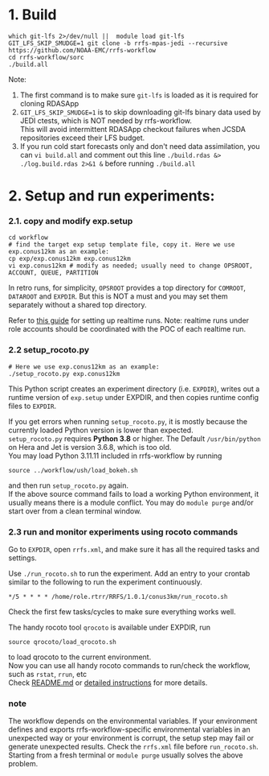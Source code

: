 # 1. Build
```
which git-lfs 2>/dev/null ||  module load git-lfs
GIT_LFS_SKIP_SMUDGE=1 git clone -b rrfs-mpas-jedi --recursive https://github.com/NOAA-EMC/rrfs-workflow
cd rrfs-workflow/sorc
./build.all
```
Note: 
1. The first command is to make sure `git-lfs` is loaded as it is required for cloning RDASApp
2. `GIT_LFS_SKIP_SMUDGE=1` is to skip downloading git-lfs binary data used by JEDI ctests, which is NOT needed by rrfs-workflow.  
   This will avoid intermittent RDASApp checkout failures when JCSDA repositories exceed their LFS budget.
3. If you run cold start forecasts only and don't need data assimilation, you can `vi build.all` and comment out this line `./build.rdas &> ./log.build.rdas 2>&1 &` before running `./build.all`

# 2. Setup and run experiments:
### 2.1. copy and modify exp.setup
```
cd workflow
# find the target exp setup template file, copy it. Here we use exp.conus12km as an example:
cp exp/exp.conus12km exp.conus12km
vi exp.conus12km # modify as needed; usually need to change OPSROOT, ACCOUNT, QUEUE, PARTITION
```
In retro runs, for simplicity, `OPSROOT` provides a top directory for `COMROOT`, `DATAROOT` and `EXPDIR`. But this is NOT a must and you may set them separately without a shared top directory.
    
Refer to [this guide](https://github.com/NOAA-EMC/rrfs-workflow/wiki/deploy-a-realtime-run-in-Jet) for setting up realtime runs. Note: realtime runs under role accounts should be coordinated with the POC of each realtime run.

### 2.2 setup_rocoto.py
```
# Here we use exp.conus12km as an example:
./setup_rocoto.py exp.conus12km
```   
    
This Python script creates an experiment directory (i.e. `EXPDIR`), writes out a runtime version of `exp.setup` under EXPDIR, and  then copies runtime config files to `EXPDIR`.  

If you get errors when running `setup_rocoto.py`, it is mostly because the currently loaded Python version is lower than expected.  
`setup_rocoto.py` requires **Python 3.8** or higher. The Default `/usr/bin/python` on Hera and Jet is version 3.6.8, which is too old.  
You may load Python 3.11.11 included in rrfs-workflow by running
```
source ../workflow/ush/load_bokeh.sh
```
and then run `setup_rocoto.py` again.  
If the above source command fails to load a working Python environment, it usually means there is a module conflict. You may do `module purge` and/or start over from a clean terminal window.
       
### 2.3 run and monitor experiments using rocoto commands

Go to `EXPDIR`, open `rrfs.xml`, and make sure it has all the required tasks and settings.
    
Use `./run_rocoto.sh` to run the experiment. Add an entry to your crontab similar to the following to run the experiment continuously.
```
*/5 * * * * /home/role.rtrr/RRFS/1.0.1/conus3km/run_rocoto.sh
```
Check the first few tasks/cycles to make sure everything works well. 

The handy rocoto tool `qrocoto` is available under EXPDIR, run  
```
source qrocoto/load_qrocoto.sh
```
to load qrocoto to the current environment.  
Now you can use all handy rocoto commands to run/check the workflow, such as `rstat`, `rrun`, etc  
Check [README.md](../workflow/ush/qrocoto/README.md) or [detailed instructions](https://github.com/rrfsx/qrocoto/wiki/qrocoto) for more details.
  
### note
The workflow depends on the environmental variables. If your environment defines and exports rrfs-workflow-specific environmental variables in an unexpected way or your environment is corrupt, the setup step may fail or generate unexpected results. Check the `rrfs.xml` file before `run_rocoto.sh`. Starting from a fresh terminal or `module purge` usually solves the above problem.


